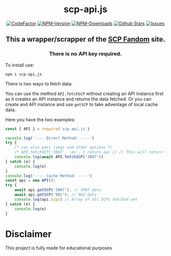 <div align="center">
	<h1>scp-api.js</h1>
	<a href="https://www.codefactor.io/repository/github/ifraan/scp-api.js"><img src="https://www.codefactor.io/repository/github/ifraan/scp-api.js/badge" alt="CodeFactor" /></a>
	<a href="https://www.npmjs.com/package/scp-api.js"><img src="https://badgen.net/npm/v/scp-api.js?color=blue" alt="NPM-Version"/></a>
	<a href="https://www.npmjs.com/package/scp-api.js"><img src="https://badgen.net/npm/dt/scp-api.js?color=blue" alt="NPM-Downloads"/></a>
	<a href="https://github.com/iFraan/scp-api.js"><img src="https://badgen.net/github/stars/iFraan/scp-api.js?color=yellow" alt="Github Stars"/></a>
	<a href="https://github.com/iFraan/scp-api.js/issues"><img src="https://badgen.net/github/open-issues/iFraan/scp-api.js?color=green" alt="Issues"/></a>
	<h2>This a wrapper/scrapper of the <a href="https://scp.fandom.com">SCP Fandom</a> site.</h2>
	<h3>There is no API key required.</h3>
</div>

To install use:
```shell
npm i scp-api.js
```

There is two ways to fetch data.

You can use the method `API.fetchSCP` without creating an API instance first as it creates an API instance and returns the data fetched.
Or you can create and API instance and use `getSCP` to take adventage of local cache data.

Here you have the two examples: 
```js title=test.js
const { API } = require('scp-api.js')

console.log('---- Direct Method: ----')
try {
    /* can also pass langs and other options */
    /* API.fetchSCP('3007', 'es', { return_api }) // This will return the API instance instead */
    console.log(await API.fetchSCP('3007')) 
} catch (e) {
    console.log(e)
}
console.log('---- Cache Method: ----')
const api = new API();
try {
    await api.getSCP('3007'); // 3007 data
    await api.getSCP('982'); // 982 data
    console.log(api.scps) // Array of all SCPs fetched yet
} catch (e) {
    console.log(e)
}
```

# Disclaimer
This project is fully made for educational purposes